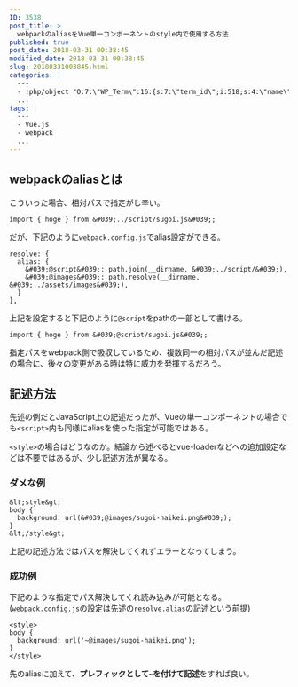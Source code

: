 ```yaml
---
ID: 3538
post_title: >
  webpackのaliasをVue単一コンポーネントのstyle内で使用する方法
published: true
post_date: 2018-03-31 00:38:45
modified_date: 2018-03-31 00:38:45
slug: 20180331003845.html
categories: |
  ---
  - !php/object "O:7:\"WP_Term\":16:{s:7:\"term_id\";i:518;s:4:\"name\";s:6:\"Vue.js\";s:4:\"slug\";s:6:\"vue-js\";s:10:\"term_group\";i:0;s:16:\"term_taxonomy_id\";i:526;s:8:\"taxonomy\";s:8:\"category\";s:11:\"description\";s:0:\"\";s:6:\"parent\";i:0;s:5:\"count\";i:5;s:6:\"filter\";s:3:\"raw\";s:6:\"cat_ID\";i:518;s:14:\"category_count\";i:5;s:20:\"category_description\";s:0:\"\";s:8:\"cat_name\";s:6:\"Vue.js\";s:17:\"category_nicename\";s:6:\"vue-js\";s:15:\"category_parent\";i:0;}"
  ...
tags: |
  ---
  - Vue.js
  - webpack
  ...
---
```

## webpackのaliasとは

こういった場合、相対パスで指定がし辛い。

```language-js
import { hoge } from &#039;../script/sugoi.js&#039;;
```

だが、下記のように`webpack.config.js`でalias設定ができる。

```language-js
resolve: {
  alias: {
    &#039;@script&#039;: path.join(__dirname, &#039;../script/&#039;),
    &#039;@images&#039;: path.resolve(__dirname, &#039;../assets/images&#039;),
  }
},
```

上記を設定すると下記のように`@script`をpathの一部として書ける。

```language-js
import { hoge } from &#039;@script/sugoi.js&#039;;
```

指定パスをwebpack側で吸収しているため、複数同一の相対パスが並んだ記述の場合に、後々の変更がある時は特に威力を発揮するだろう。


## 記述方法

先述の例だとJavaScript上の記述だったが、Vueの単一コンポーネントの場合でも`<script>`内も同様にaliasを使った指定が可能ではある。

`<style>`の場合はどうなのか。結論から述べるとvue-loaderなどへの追加設定などは不要ではあるが、少し記述方法が異なる。

### ダメな例

```language-html
&lt;style&gt;
body {
  background: url(&#039;@images/sugoi-haikei.png&#039;);
}
&lt;/style&gt;
```

上記の記述方法ではパスを解決してくれずエラーとなってしまう。

### 成功例

下記のような指定でパス解決してくれ読み込みが可能となる。(`webpack.config.js`の設定は先述の`resolve.alias`の記述という前提)

```language-html
<style>
body {
  background: url('~@images/sugoi-haikei.png');
}
</style>
```

先のaliasに加えて、<b>プレフィックとして<code>~</code>を付けて記述</b>をすれば良い。